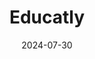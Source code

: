 ---  
layout: startup_page  
title: "Educatly"  
id: "educatly.com"  
permalink: "/educatlyeducatly.com07302024/"  
website: "https://www.educatly.com/"  
funding_round: "Series A"  
funding_amount: "$2.5M"  
investors: "TLcom Capital, Plus VC, Egypt Venture, HBAN syndicate"  
about: "Educatly is a global higher education network that democratizes access to higher education opportunities. It allows students to search, compare, and apply to over 130,000 opportunities from more than 1,100 universities worldwide. The platform serves over three million students and aims to reach seven million by the end of 2024."  
markets: "EdTech"  
hq: "Cairo, Egypt"  
founded_year: "2020"  
linkedin: "https://ie.linkedin.com/company/educatly"  
twitter: "https://twitter.com/educatly"  
instagram: ""  
facebook: "https://www.facebook.com/educatly/"  
crunchbase: "https://www.crunchbase.com/organization/educatly"  
pitchbook: "https://pitchbook.com/profiles/company/483768-19"  

date_display: "30-Jul-2024"  
date: "2024-07-30"

# SEO Optimization  
meta_title: "Educatly - Series A Funding ($2.5M)"  
meta_description: "Educatly, Educatly is a global higher education network that democratizes access to higher education opportunities. It allows students to search, compare, and a..."  
meta_keywords: "Educatly, EdTech, Series A funding"  
canonical_url: "https://startup.projectstartups.com/educatlyeducatly.com07302024/"  
---